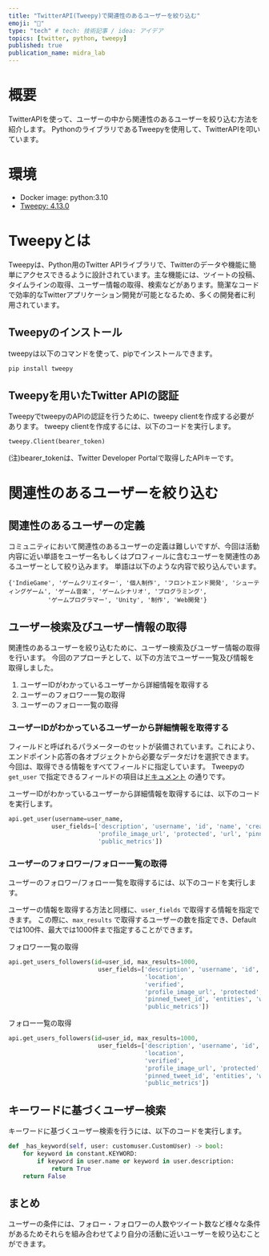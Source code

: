 ```yaml
---
title: "TwitterAPI(Tweepy)で関連性のあるユーザーを絞り込む"
emoji: "🌊"
type: "tech" # tech: 技術記事 / idea: アイデア
topics: [twitter, python, tweepy]
published: true
publication_name: midra_lab
---
```


# 概要

TwitterAPIを使って、ユーザーの中から関連性のあるユーザーを絞り込む方法を紹介します。
PythonのライブラリであるTweepyを使用して、TwitterAPIを叩いています。

# 環境

* Docker image: python:3.10
* [Tweepy: 4.13.0](https://docs.tweepy.org/en/v4.13.0/)

# Tweepyとは

Tweepyは、Python用のTwitter
APIライブラリで、Twitterのデータや機能に簡単にアクセスできるように設計されています。主な機能には、ツイートの投稿、タイムラインの取得、ユーザー情報の取得、検索などがあります。簡潔なコードで効率的なTwitterアプリケーション開発が可能となるため、多くの開発者に利用されています。

## Tweepyのインストール

tweepyは以下のコマンドを使って、pipでインストールできます。

```bash
pip install tweepy
```

## Tweepyを用いたTwitter APIの認証

TweepyでtweepyのAPIの認証を行うために、tweepy clientを作成する必要があります。
tweepy clientを作成するには、以下のコードを実行します。

```python
tweepy.Client(bearer_token)
```

(注)bearer_tokenは、Twitter Developer Portalで取得したAPIキーです。

# 関連性のあるユーザーを絞り込む

## 関連性のあるユーザーの定義

コミュニティにおいて関連性のあるユーザーの定義は難しいですが、今回は活動内容に近い単語をユーザー名もしくはプロフィールに含むユーザーを関連性のあるユーザーとして絞り込みます。
単語は以下のような内容で絞り込んでいます。

```
{'IndieGame', 'ゲームクリエイター', '個人制作', 'フロントエンド開発', 'シューティングゲーム', 'ゲーム音楽', 'ゲームシナリオ', 'プログラミング',
           'ゲームプログラマー', 'Unity', '制作', 'Web開発'}

```

## ユーザー検索及びユーザー情報の取得

関連性のあるユーザーを絞り込むために、ユーザー検索及びユーザー情報の取得を行います。
今回のアプローチとして、以下の方法でユーザー一覧及び情報を取得しました。

1. ユーザーIDがわかっているユーザーから詳細情報を取得する
2. ユーザーのフォロワー一覧の取得
3. ユーザーのフォロー一覧の取得

### ユーザーIDがわかっているユーザーから詳細情報を取得する

フィールドと呼ばれるパラメーターのセットが装備されています。これにより、エンドポイント応答の各オブジェクトから必要なデータだけを選択できます。
今回は、取得できる情報をすべてフィールドに指定しています。
Tweepyの `get_user`
で指定できるフィールドの項目は[ドキュメント](https://developer.twitter.com/en/docs/twitter-api/v1/accounts-and-users/follow-search-get-users/api-reference/get-users-show)
の通りです。

ユーザーIDがわかっているユーザーから詳細情報を取得するには、以下のコードを実行します。

```python
api.get_user(username=user_name,
            user_fields=['description', 'username', 'id', 'name', 'created_at', 'location', 'verified',
                         'profile_image_url', 'protected', 'url', 'pinned_tweet_id', 'entities',
                         'public_metrics'])
```

### ユーザーのフォロワー/フォロー一覧の取得

ユーザーのフォロワー/フォロー一覧を取得するには、以下のコードを実行します。

ユーザーの情報を取得する方法と同様に、`user_fields` で取得する情報を指定できます。
この際に、`max_results` で取得するユーザーの数を指定でき、Defaultでは100件、最大では1000件まで指定することができます。

フォロワー一覧の取得

```python
api.get_users_followers(id=user_id, max_results=1000,
                         user_fields=['description', 'username', 'id', 'name', 'created_at',
                                      'location',
                                      'verified',
                                      'profile_image_url', 'protected', 'url',
                                      'pinned_tweet_id', 'entities', 'withheld',
                                      'public_metrics'])
```

フォロー一覧の取得

```python
api.get_users_followers(id=user_id, max_results=1000,
                         user_fields=['description', 'username', 'id', 'name', 'created_at',
                                      'location',
                                      'verified',
                                      'profile_image_url', 'protected', 'url',
                                      'pinned_tweet_id', 'entities', 'withheld',
                                      'public_metrics'])
```

## キーワードに基づくユーザー検索

キーワードに基づくユーザー検索を行うには、以下のコードを実行します。

```python
def _has_keyword(self, user: customuser.CustomUser) -> bool:
    for keyword in constant.KEYWORD:
        if keyword in user.name or keyword in user.description:
            return True
    return False
```

## まとめ

ユーザーの条件には、フォロー・フォロワーの人数やツイート数など様々な条件があるためそれらを組み合わせてより自分の活動に近いユーザーを絞り込むことができます。



